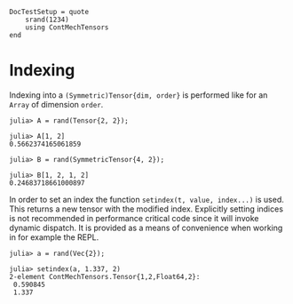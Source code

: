 ```@meta
DocTestSetup = quote
    srand(1234)
    using ContMechTensors
end
```

# Indexing

Indexing into a `(Symmetric)Tensor{dim, order}` is performed like for an `Array` of dimension `order`.

```jldoctest
julia> A = rand(Tensor{2, 2});

julia> A[1, 2]
0.5662374165061859

julia> B = rand(SymmetricTensor{4, 2});

julia> B[1, 2, 1, 2]
0.24683718661000897
```

In order to set an index the function `setindex(t, value, index...)` is used. This returns a new tensor with the modified index. Explicitly setting indices is not recommended in performance critical code since it will invoke dynamic dispatch. It is provided as a means of convenience when working in for example the REPL.

```jldoctest
julia> a = rand(Vec{2});

julia> setindex(a, 1.337, 2)
2-element ContMechTensors.Tensor{1,2,Float64,2}:
 0.590845
 1.337
```
